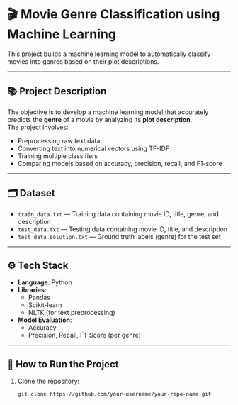 # 🎬 Movie Genre Classification using Machine Learning

This project builds a machine learning model to automatically classify movies into genres based on their plot descriptions.

---

## 📚 Project Description

The objective is to develop a machine learning model that accurately predicts the **genre** of a movie by analyzing its **plot description**.  
The project involves:
- Preprocessing raw text data
- Converting text into numerical vectors using TF-IDF
- Training multiple classifiers
- Comparing models based on accuracy, precision, recall, and F1-score

---

## 🗂 Dataset

- `train_data.txt` — Training data containing movie ID, title, genre, and description
- `test_data.txt` — Testing data containing movie ID, title, and description
- `test_data_solution.txt` — Ground truth labels (genre) for the test set

---

## ⚙️ Tech Stack

- **Language**: Python
- **Libraries**:
  - Pandas
  - Scikit-learn
  - NLTK (for text preprocessing)
- **Model Evaluation**:
  - Accuracy
  - Precision, Recall, F1-Score (per genre)

---

## 🚀 How to Run the Project

1. Clone the repository:

   ```bash
   git clone https://github.com/your-username/your-repo-name.git
